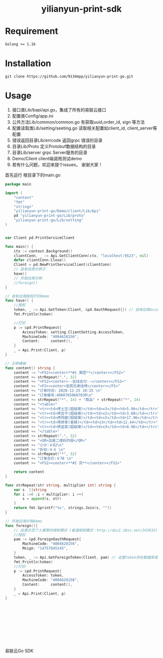 <h1 align="center">yilianyun-print-sdk</h1>

# Requirement

```
Golang >= 1.16
```
# Installation

```shell
git clone https://github.com/9134mpp/yilianyun-print-go.git
```


# Usage
  1. 接口类Lib/bapi/api.go，集成了所有的易联云接口
  2. 配置类Config/app.ini
  3. 公共方法Lib/common/common.go 有获取uuid,order_id, sign 等方法
  4. 配置读取类Lib/setting/seeting.go 读取相关配置如client_id, client_server等配置
  5. 错误返回目录Lib/errcode 返回grpc 错误的目录
  6. 目录Lib/Proto 定义Protobuf数据结构的目录
  7. 目录Lib/server grpc Server服务的目录 
  8. Demo/Client client端调用测试demo
  8. 若有什么问题，欢迎来提个issues， 谢谢大家！
 
 首先运行 根目录下的main.go 
```go 
package main

import (
	"context"
	"fmt"
	"strings"
	"yilianyun-print-go/Demo/client/Lib/Api"
	pd "yilianyun-print-go/Lib/proto"
	"yilianyun-print-go/Lib/setting"
)


var Client pd.PrintServiceClient

func main() {
	ctx := context.Background()
	clientConn, _ := Api.GetClientConn(ctx, "localhost:9523", nil)
	defer clientConn.Close()
	Client = pd.NewPrintServiceClient(clientConn)
	// 自有应用示例子
	have()
	// 开放应用示例
	//foreign()
}

// 自有应用授权打印demo
func have() {
	//授权
	token, _ := Api.GetToken(Client, &pd.OauthRequest{}) // 自有应用access_token有效期时间永久获取后记得保存，不要频繁获取！！！ 不要频繁获取！！！ 不要频繁获取！！！
	fmt.Println(token)

	//打印
	p := &pd.PrintRequest{
		AccessToken: setting.ClientSetting.AccessToken,
		MachineCode: "4004628156",
		Content:     content(),
	}
	_ = Api.Print(Client, p)
}

// 示例模板
func content() string {
	content := "<FS2><center>**#1 美团**</center></FS2>"
	content += strRepeat(".", 32)
	content += "<FS2><center>--在线支付--</center></FS2>"
	content += "<FS><center>张周兄弟烧烤</center></FS>"
	content += "订单时间: 2020-12-25 10:15 \n"
	content += "订单编号:40807050607030\n"
	content += strRepeat("*", 14) + "商品" + strRepeat("*", 14)
	content += "<table>"
	content += "<tr><td>烤土豆(超级辣)</td><td>x3</td><td>5.96</td></tr>"
	content += "<tr><td>烤豆干(超级辣)</td><td>x2</td><td>3.88</td></tr>"
	content += "<tr><td>烤鸡翅(超级辣)</td><td>x3</td><td>17.96</td></tr>"
	content += "<tr><td>烤排骨(香辣)</td><td>x3</td><td>12.44</td></tr>"
	content += "<tr><td>烤韭菜(超级辣)</td><td>x3</td><td>8.96</td></tr>"
	content += "</table>"
	content += strRepeat(".", 32)
	content += "<QR>这是二维码内容</QR>"
	content += "小计:￥82\n"
	content += "折扣:￥４ \n"
	content += strRepeat("*", 32)
	content += "订单总价:￥78 \n"
	content += "<FS2><center>**#1 完**</center></FS2>"

	return content
}

func strRepeat(str string, multiplier int) string {
	var s  []string
	for i :=0 ;i < multiplier; i ++{
		s = append(s, str)
	}
	return fmt.Sprintf("%s", strings.Join(s, ""))
}

// 开放应用示例demo
func foreign(){
	// 这里示范个人推荐的授权模式 (极速授权模式：http://doc2.10ss.net/343932)
	//授权
	pam := &pd.ForeignOauthRequest{
		MachineCode: "4004628156",
		Msign: "14757845145",
	}
	token, _ := Api.GetForeignToken(Client, pam) // 这里token存在数据库或者缓存中即可
	fmt.Println(token)
	//打印
	p := &pd.PrintRequest{
		AccessToken: token,
		MachineCode: "4004628158",
		Content:     content(),
	}
	_ = Api.Print(Client, p)
}












```

易联云Go SDK